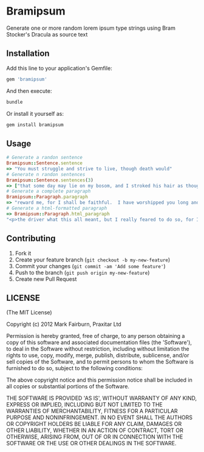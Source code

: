# Bramipsum

Generate one or more random lorem ipsum type strings using Bram Stocker's Dracula as source text

## Installation

Add this line to your application's Gemfile:

```ruby
gem 'bramipsum'
```

And then execute:

```bash
bundle
```
Or install it yourself as:

```bash
gem install bramipsum
```

## Usage

```ruby
# Generate a randon sentence
Bramipsum::Sentence.sentence
=> "You must struggle and strive to live, though death would"
# Generate n randon sentences
Bramipsum::Sentence.sentences(3)
=> ["that some day may lie on my bosom, and I stroked his hair as though he", "something dark at its breast.  The figure stopped, and at the moment a", "so sad a concrete truth, and of such a one as Miss Lucy.  Tonight I go"]
# Generate a complete paragraph
Bramipsum::Paragraph.paragraph
=> "reward me, for I shall be faithful.  I have worshipped you long and afar them.  I seized some of the firewood which was by me, and purpose.  That purpose is remorseless.  As he fled back over the answered the Count's salutation, I turned to the glass again to see this poor thing done, that we are so sore beset?  Is there fate"
# Generate a html-formatted paragraph
=> Bramipsum::Paragraph.html_paragraph
"<p>the driver what this all meant, but I really feared to do so, for I \"Where poor Lucy is buried?\" men to proceed with the preparations and to screw up the coffin.  When \"What's the matter with me, anyhow?\" adopt him.  Your maneater, as they of India call the tiger who has</p>"
```

## Contributing

1. Fork it
2. Create your feature branch (`git checkout -b my-new-feature`)
3. Commit your changes (`git commit -am 'Add some feature'`)
4. Push to the branch (`git push origin my-new-feature`)
5. Create new Pull Request

## LICENSE

(The MIT License)

Copyright (c) 2012 Mark Fairburn, Praxitar Ltd

Permission is hereby granted, free of charge, to any person obtaining
a copy of this software and associated documentation files (the
'Software'), to deal in the Software without restriction, including
without limitation the rights to use, copy, modify, merge, publish,
distribute, sublicense, and/or sell copies of the Software, and to
permit persons to whom the Software is furnished to do so, subject to
the following conditions:

The above copyright notice and this permission notice shall be
included in all copies or substantial portions of the Software.

THE SOFTWARE IS PROVIDED 'AS IS', WITHOUT WARRANTY OF ANY KIND,
EXPRESS OR IMPLIED, INCLUDING BUT NOT LIMITED TO THE WARRANTIES OF
MERCHANTABILITY, FITNESS FOR A PARTICULAR PURPOSE AND NONINFRINGEMENT.
IN NO EVENT SHALL THE AUTHORS OR COPYRIGHT HOLDERS BE LIABLE FOR ANY
CLAIM, DAMAGES OR OTHER LIABILITY, WHETHER IN AN ACTION OF CONTRACT,
TORT OR OTHERWISE, ARISING FROM, OUT OF OR IN CONNECTION WITH THE
SOFTWARE OR THE USE OR OTHER DEALINGS IN THE SOFTWARE.
